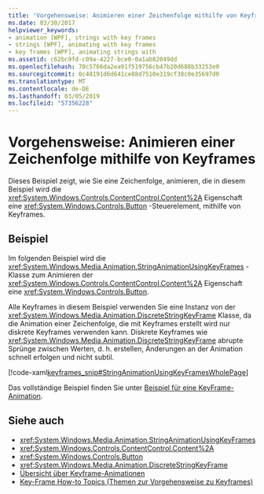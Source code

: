 ```yaml
---
title: 'Vorgehensweise: Animieren einer Zeichenfolge mithilfe von Keyframes'
ms.date: 03/30/2017
helpviewer_keywords:
- animation [WPF], strings with key frames
- strings [WPF], animating with key frames
- key frames [WPF], animating strings with
ms.assetid: c62bc9fd-c09a-4227-bce0-0a1ab82049dd
ms.openlocfilehash: 70c5766da2ea91f519756cb47b20d688b33253e0
ms.sourcegitcommit: 0c48191d6d641ce88d7510e319cf38c0e35697d0
ms.translationtype: MT
ms.contentlocale: de-DE
ms.lasthandoff: 03/05/2019
ms.locfileid: "57356228"
---
```

# <a name="how-to-animate-a-string-by-using-key-frames"></a>Vorgehensweise: Animieren einer Zeichenfolge mithilfe von Keyframes
Dieses Beispiel zeigt, wie Sie eine Zeichenfolge, animieren, die in diesem Beispiel wird die <xref:System.Windows.Controls.ContentControl.Content%2A> Eigenschaft eine <xref:System.Windows.Controls.Button> -Steuerelement, mithilfe von Keyframes.  
  
## <a name="example"></a>Beispiel  
 Im folgenden Beispiel wird die <xref:System.Windows.Media.Animation.StringAnimationUsingKeyFrames> -Klasse zum Animieren der <xref:System.Windows.Controls.ContentControl.Content%2A> Eigenschaft eine <xref:System.Windows.Controls.Button>.  
  
 Alle Keyframes in diesem Beispiel verwenden Sie eine Instanz von der <xref:System.Windows.Media.Animation.DiscreteStringKeyFrame> Klasse, da die Animation einer Zeichenfolge, die mit Keyframes erstellt wird nur diskrete Keyframes verwenden kann. Diskrete Keyframes wie <xref:System.Windows.Media.Animation.DiscreteStringKeyFrame> abrupte Sprünge zwischen Werten, d. h. erstellen, Änderungen an der Animation schnell erfolgen und nicht subtil.  
  
 [!code-xaml[keyframes_snip#StringAnimationUsingKeyFramesWholePage](~/samples/snippets/xaml/VS_Snippets_Wpf/keyframes_snip/XAML/StringAnimationUsingKeyFramesExample.xaml#stringanimationusingkeyframeswholepage)]  
  
 Das vollständige Beispiel finden Sie unter [Beispiel für eine KeyFrame-Animation](https://go.microsoft.com/fwlink/?LinkID=160012).  
  
## <a name="see-also"></a>Siehe auch
- <xref:System.Windows.Media.Animation.StringAnimationUsingKeyFrames>
- <xref:System.Windows.Controls.ContentControl.Content%2A>
- <xref:System.Windows.Controls.Button>
- <xref:System.Windows.Media.Animation.DiscreteStringKeyFrame>
- [Übersicht über Keyframe-Animationen](key-frame-animations-overview.md)
- [Key-Frame How-to Topics (Themen zur Vorgehensweise zu Keyframes)](key-frame-animation-how-to-topics.md)
